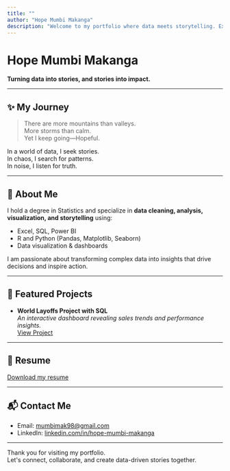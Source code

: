 ```yaml
---
title: ""
author: "Hope Mumbi Makanga"
description: "Welcome to my portfolio where data meets storytelling. Explore my projects, resume, and journey as a data analyst."
---
```


# Hope Mumbi Makanga  
**Turning data into stories, and stories into impact.**

---

## ✨ My Journey

> There are more mountains than valleys.  
> More storms than calm.  
> Yet I keep going—Hopeful.  

In a world of data, I seek stories.  
In chaos, I search for patterns.  
In noise, I listen for truth.

---

## 💼 About Me

I hold a degree in Statistics and specialize in **data cleaning, analysis, visualization, and storytelling** using:
- Excel, SQL, Power BI
- R and Python (Pandas, Matplotlib, Seaborn)
- Data visualization & dashboards

I am passionate about transforming complex data into insights that drive decisions and inspire action.

---

## 🚀 Featured Projects

- **World Layoffs Project with SQL**  
  *An interactive dashboard revealing sales trends and performance insights.*  
  [View Project](https://github.com/hopemumbi/world_layoffs_data_cleaning_using_sql)

---

## 📄 Resume
[Download my resume](./HopeMumbiMakanga_Resume.pdf)

---

## 📬 Contact Me
- Email: mumbimak98@gmail.com
- LinkedIn: [linkedin.com/in/hope-mumbi-makanga](https://www.linkedin.com/in/hope-mumbi-makanga)

---

Thank you for visiting my portfolio.  
Let's connect, collaborate, and create data-driven stories together.

